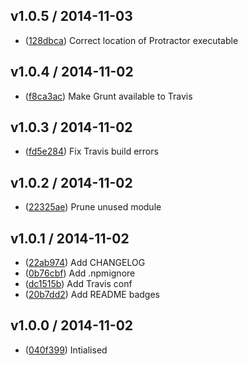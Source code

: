 ## v1.0.5 / 2014-11-03

 * ([128dbca](https://github.com/tanem/grunt-ptor/commit/128dbcad28f95ebbf15f62d58940d453ca581802)) Correct location of Protractor executable

## v1.0.4 / 2014-11-02

 * ([f8ca3ac](https://github.com/tanem/grunt-ptor/commit/f8ca3ac8a8bb35e6aa2b8eb9b785fa77615d205f)) Make Grunt available to Travis

## v1.0.3 / 2014-11-02

 * ([fd5e284](https://github.com/tanem/grunt-ptor/commit/fd5e28446ebaaef0e495038ff3dcb9a2af962d25)) Fix Travis build errors

## v1.0.2 / 2014-11-02

 * ([22325ae](https://github.com/tanem/grunt-ptor/commit/22325ae1ee1f8882719787d7ff8e68f8b28a90a1)) Prune unused module

## v1.0.1 / 2014-11-02

 * ([22ab974](https://github.com/tanem/grunt-ptor/commit/22ab9742fcc8ac3cd6574345e28b4f3f16cc3e10)) Add CHANGELOG
 * ([0b76cbf](https://github.com/tanem/grunt-ptor/commit/0b76cbfa54a7fbb0917537b7bcc2fb80d28e0e7f)) Add .npmignore
 * ([dc1515b](https://github.com/tanem/grunt-ptor/commit/dc1515be534397e9bd5804b489704903d13e146c)) Add Travis conf
 * ([20b7dd2](https://github.com/tanem/grunt-ptor/commit/20b7dd2c70b86a65e4af00950866ce6cab035e33)) Add README badges

## v1.0.0 / 2014-11-02

 * ([040f399](https://github.com/tanem/grunt-ptor/commit/040f399d7d034b8c0b8b78bb7034085cf61f30d1)) Intialised